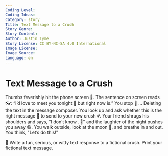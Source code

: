 ```yaml
---
Coding Level:
Coding Ideas:
Category: story
Title: Text Message to a Crush
Story Genre:
Story Content:
Author: Justin Tyme
Story License: CC BY-NC-SA 4.0 International
Image License:
Image Source:
Language: en
---
```


# Text Message to a Crush

Thumbs feverishly hit the phone screen 📱. The sentence on screen reads 👓: “I’d
love to meet you tonight 🌃 but right now is.” You stop 🛑 ... Deleting the text
in the message composer. You look up and ask whether this is the right message
💌 to send to your new crush 💕. Your friend shrugs his shoulders and says, "I
don’t know.. 🤔" and the laughter of the night pushes you away 😃. You walk
outside, look at the moon 🌛, and breathe in and out. You think, "Let’s do
this!"

📝 Write a fun, serious, or witty text response to a fictional crush.
Print your fictional text message.
